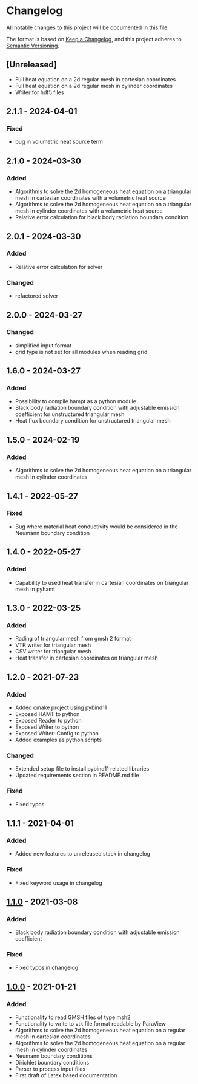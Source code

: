 # Changelog

All notable changes to this project will be documented in this file.

The format is based on [Keep a Changelog](https://keepachangelog.com/en/1.0.0/),
and this project adheres to [Semantic Versioning](https://semver.org/spec/v2.0.0.html).

## [Unreleased]
- Full heat equation on a 2d regular mesh in cartesian coordinates
- Full heat equation on a 2d regular mesh in cylinder coordinates
- Writer for hdf5 files

## 2.1.1 - 2024-04-01
### Fixed
- bug in volumetric heat source term

## 2.1.0 - 2024-03-30
### Added
- Algorithms to solve the 2d homogeneous heat equation on a triangular mesh in cartesian coordinates with a volumetric heat source
- Algorithms to solve the 2d homogeneous heat equation on a triangular mesh in cylinder coordinates with a volumetric heat source
- Relative error calculation for black body radiation boundary condition

## 2.0.1 - 2024-03-30
### Added
- Relative error calculation for solver

### Changed
- refactored solver

## 2.0.0 - 2024-03-27
### Changed
- simplified input format
- grid type is not set for all modules when reading grid

## 1.6.0 - 2024-03-27
### Added
- Possibility to compile hampt as a python module
- Black body radiation boundary condition with adjustable emission coefficient for unstructured triangular mesh
- Heat flux boundary condition for unstructured triangular mesh

## 1.5.0 - 2024-02-19
### Added
- Algorithms to solve the 2d homogeneous heat equation on a triangular mesh in cylinder coordinates

## 1.4.1 - 2022-05-27
### Fixed
- Bug where material heat conductivity would be considered in the Neumann boundary condition

## 1.4.0 - 2022-05-27
### Added
- Capability to used heat transfer in cartesian coordinates on triangular mesh in pyhamt

## 1.3.0 - 2022-03-25
### Added
- Rading of triangular mesh from gmsh 2 format
- VTK writer for triangular mesh
- CSV writer for triangular mesh
- Heat transfer in cartesian coordinates on triangular mesh

## 1.2.0 - 2021-07-23
### Added
- Added cmake project using pybind11
- Exposed HAMT to python
- Exposed Reader to python
- Exposed Writer to python
- Exposed Writer::Config to python
- Added examples as python scripts
### Changed
- Extended setup file to install pybind11 related libraries
- Updated requirements section in README.md file
### Fixed
- Fixed typos

## 1.1.1 - 2021-04-01
### Added
- Added new features to unreleased stack in changelog
### Fixed
- Fixed keyword usage in changelog

## [1.1.0](https://github.com/LeoBasov/hamt/tree/v1.1.0) - 2021-03-08
### Added
- Black body radiation boundary condition with adjustable emission coefficient
### Fixed
- Fixed typos in changelog

## [1.0.0](https://github.com/LeoBasov/hamt/tree/v1.0.0) - 2021-01-21
### Added
- Functionality to read GMSH files of type msh2
- Functionality to write to vtk file format readable by ParaView
- Algorithms  to solve the 2d homogeneous heat equation on a regular mesh in cartesian coordinates
- Algorithms  to solve the 2d homogeneous heat equation on a regular mesh in cylinder coordinates
- Neumann boundary conditions
- Dirichlet boundary conditions
- Parser to process input files
- First draft of Latex based documentation
